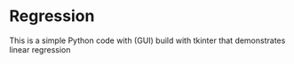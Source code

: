 # Regression

This is a simple Python code with (GUI) build with tkinter that demonstrates linear regression
